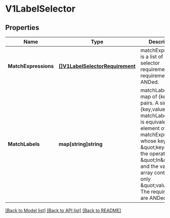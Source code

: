 # V1LabelSelector

## Properties
Name | Type | Description | Notes
------------ | ------------- | ------------- | -------------
**MatchExpressions** | [**[]V1LabelSelectorRequirement**](v1.LabelSelectorRequirement.md) | matchExpressions is a list of label selector requirements. The requirements are ANDed. | [optional] [default to null]
**MatchLabels** | **map[string]string** | matchLabels is a map of {key,value} pairs. A single {key,value} in the matchLabels map is equivalent to an element of matchExpressions, whose key field is \&quot;key\&quot;, the operator is \&quot;In\&quot;, and the values array contains only \&quot;value\&quot;. The requirements are ANDed. | [optional] [default to null]

[[Back to Model list]](../README.md#documentation-for-models) [[Back to API list]](../README.md#documentation-for-api-endpoints) [[Back to README]](../README.md)


